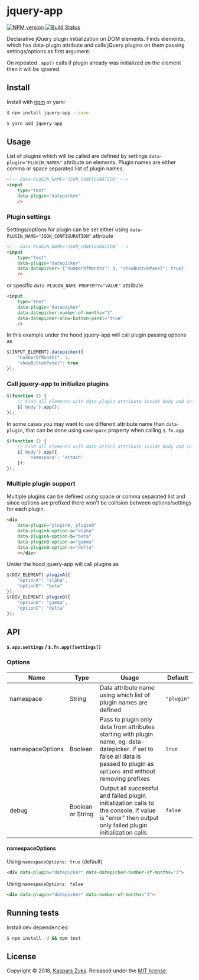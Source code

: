 [npm-url]: https://npmjs.org/package/jquery-app
[npm-image]: http://img.shields.io/npm/v/jquery-app.svg
[travis-url]: https://travis-ci.org/kasparsz/jquery-app
[travis-image]: http://img.shields.io/travis/kasparsz/jquery-app.svg

# jquery-app
[![NPM version][npm-image]][npm-url] [![Build Status][travis-image]][travis-url]

Declarative jQuery plugin initialization on DOM elements.
Finds elements, which has data-plugin attribute and calls jQuery plugins on them passing settings/options as first argument.

On repeated ```.app()``` calls if plugin already was initialized on the element then it will be ignored.

## Install

Install with [npm](https://www.npmjs.com/) or yarn:

```sh
$ npm install jquery-app --save
```
```sh
$ yarn add jquery-app
```

## Usage

List of plugins which will be called are defined by settings ```data-plugin="PLUGIN_NAMES"``` attribute on elements. Plugin names are either comma or space separated list of plugin names.

```html
<!-- data-PLUGIN_NAME="JSON_CONFIGURATION" -->
<input
    type="text"
    data-plugin="datepicker"
    />
```

### Plugin settings

Settings/options for plugin can be set either using ```data-PLUGIN_NAME="JSON_CONFIGURATION"``` attribute

```html
<!-- data-PLUGIN_NAME="JSON_CONFIGURATION" -->
<input
    type="text"
    data-plugin="datepicker"
    data-datepicker='{"numberOfMonths": 3, "showButtonPanel": true}'
    />
```

or specific ```data-PLUGIN_NAME-PROPERTY="VALUE"``` attribute

```html
<input
    type="text"
    data-plugin="datepicker"
    data-datepicker-number-of-months="3"
    data-datepicker-show-button-panel="true"
    />
```

In this example under the hood jquery-app will call plugin passing options as
```js
$(INPUT_ELEMENT).datepicker({
    "numberOfMonths": 3,
    "showButtonPanel": true
});
```

### Call jquery-app to initialize plugins

```js
$(function () {
    // Find all elements with data-plugin attribute inside body and initialize plugins
    $('body').app();
});
```

In some cases you may want to use different attribute name than ```data-plugin```, that can be done using ```namespace``` property when calling ```$.fn.app```

```js
$(function () {
    // Find all elements with data-attach attribute inside body and initialize plugins
    $('body').app({
        'namespace': 'attach'
    });
});
```

### Multiple plugin support

Multiple plugins can be defined using space or comma separated list and since options are prefixed there won't be collision between options/settings for each plugin.

```html
<div
    data-plugin="pluginA, pluginB"
    data-pluginA-option-a="alpha"
    data-pluginA-option-b="beta"
    data-pluginB-option-a="gamma"
    data-pluginB-option-c="delta"
    ></div>
```

Under the hood jquery-app will call plugins as
```js
$(DIV_ELEMENT).pluginA({
    "optionA": "alpha",
    "optionB": "beta"
});
$(DIV_ELEMENT).pluginB({
    "optionA": "gamma",
    "optionC": "delta"
});
```


## API

#### `$.app.settings` / `$.fn.app([settings])`


### Options

| Name     | Type    | Usage                                    | Default  |
| -------- | ------- | ---------------------------------------- | -------- |
| namespace    | String | Data attribute name using which list of plugin names are defined | ```"plugin"```     |
| namespaceOptions    | Boolean | Pass to plugin only data from attributes starting with plugin name, eg. data-datepicker. If set to false all data is passed to plugin as ```options``` and without removing prefixes | ```true```     |
| debug    | Boolean or String | Output all successful and failed plugin initialization calls to the console. If value is "error" then output only failed plugin initialization calls | ```false```     |


#### namespaceOptions 

Using `namespaceOptions: true` (default)
```html
<div data-plugin="datepicker" data-datepicker-number-of-months="3">
```

Using `namespaceOptions: false`
```html
<div data-plugin="datepicker" data-number-of-months="3">
```

## Running tests

Install dev dependencies:

```sh
$ npm install -d && npm test
```

## License

Copyright © 2018, [Kaspars Zuks](https://github.com/kasparsz).
Released under the [MIT license](https://github.com/kasparsz/jquery-app/blob/master/LICENSE).

[npm-url]: https://npmjs.org/package/jquery-app
[npm-image]: http://img.shields.io/npm/v/jquery-app.svg
[travis-url]: https://travis-ci.org/kasparsz/jquery-app
[travis-image]: http://img.shields.io/travis/kasparsz/jquery-app.svg
